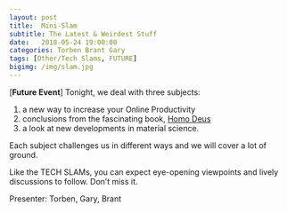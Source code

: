 ```yaml
---
layout: post
title:  Mini-Slam
subtitle: The Latest & Weirdest Stuff
date:   2018-05-24 19:00:00
categories: Torben Brant Gary 
tags: [Other/Tech Slams, FUTURE]
bigimg: /img/slam.jpg
---
```


[**Future Event**] Tonight, we deal with three subjects:

1. a new way to increase your Online Productivity
1. conclusions from the fascinating book, [Homo Deus](https://www.amazon.com/Homo-Deus-Brief-History-Tomorrow/dp/0062464310)
1. a look at new developments in material science. 

Each subject challenges us in different ways and we will cover a lot of ground. 

Like the TECH SLAMs, you can expect eye-opening viewpoints and lively discussions to follow. Don’t miss it.

Presenter: Torben, Gary, Brant

